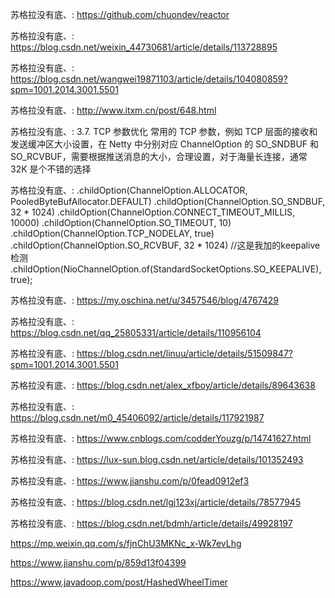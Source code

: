 苏格拉没有底、:
https://github.com/chuondev/reactor

苏格拉没有底、:
https://blog.csdn.net/weixin_44730681/article/details/113728895

苏格拉没有底、:
https://blog.csdn.net/wangwei19871103/article/details/104080859?spm=1001.2014.3001.5501

苏格拉没有底、:
http://www.itxm.cn/post/648.html

苏格拉没有底、:
3.7. TCP 参数优化
常用的 TCP 参数，例如 TCP 层面的接收和发送缓冲区大小设置，在 Netty 中分别对应 ChannelOption 的 SO_SNDBUF 和 SO_RCVBUF，需要根据推送消息的大小，合理设置，对于海量长连接，通常 32K 是个不错的选择

苏格拉没有底、:
.childOption(ChannelOption.ALLOCATOR, PooledByteBufAllocator.DEFAULT)
            .childOption(ChannelOption.SO_SNDBUF, 32 * 1024)
            .childOption(ChannelOption.CONNECT_TIMEOUT_MILLIS, 10000)
            .childOption(ChannelOption.SO_TIMEOUT, 10)
            .childOption(ChannelOption.TCP_NODELAY, true)
            .childOption(ChannelOption.SO_RCVBUF, 32 * 1024)
//这是我加的keepalive检测
            .childOption(NioChannelOption.of(StandardSocketOptions.SO_KEEPALIVE), true);

苏格拉没有底、:
https://my.oschina.net/u/3457546/blog/4767429

苏格拉没有底、:
https://blog.csdn.net/qq_25805331/article/details/110956104

苏格拉没有底、:
https://blog.csdn.net/linuu/article/details/51509847?spm=1001.2014.3001.5501

苏格拉没有底、:
https://blog.csdn.net/alex_xfboy/article/details/89643638

苏格拉没有底、:
https://blog.csdn.net/m0_45406092/article/details/117921987

苏格拉没有底、:
https://www.cnblogs.com/codderYouzg/p/14741627.html

苏格拉没有底、:
https://lux-sun.blog.csdn.net/article/details/101352493

苏格拉没有底、:
https://www.jianshu.com/p/0fead0912ef3

苏格拉没有底、:
https://blog.csdn.net/lgj123xj/article/details/78577945

苏格拉没有底、:
https://blog.csdn.net/bdmh/article/details/49928197

https://mp.weixin.qq.com/s/fjnChU3MKNc_x-Wk7evLhg

https://www.jianshu.com/p/859d13f04399


https://www.javadoop.com/post/HashedWheelTimer
